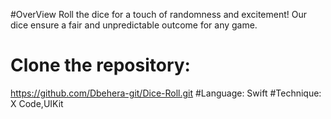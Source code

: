 #OverView
Roll the dice for a touch of randomness and excitement! Our dice ensure a fair and unpredictable outcome for any game.
# Clone the repository:
https://github.com/Dbehera-git/Dice-Roll.git
#Language:
Swift
#Technique:
X Code,UIKit
